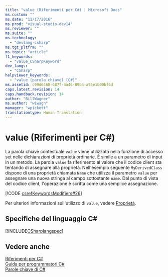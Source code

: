 ```yaml
---
title: "value (Riferimenti per C#) | Microsoft Docs"
ms.custom: ""
ms.date: "11/17/2016"
ms.prod: "visual-studio-dev14"
ms.reviewer: ""
ms.suite: ""
ms.technology: 
  - "devlang-csharp"
ms.tgt_pltfrm: ""
ms.topic: "article"
f1_keywords: 
  - "value_CSharpKeyword"
dev_langs: 
  - "CSharp"
helpviewer_keywords: 
  - "value (parola chiave) [C#]"
ms.assetid: c99d6468-687f-4a46-89b4-a95e1b00bf6d
caps.latest.revision: 14
caps.handback.revision: 14
author: "BillWagner"
ms.author: "wiwagn"
manager: "wpickett"
translationtype: Human Translation
---
```

# value (Riferimenti per C#)
La parola chiave contestuale `value` viene utilizzata nella funzione di accesso set nelle dichiarazioni di proprietà ordinarie.  È simile a un parametro di input in un metodo.  La parola `value` fa riferimento al valore che il codice client sta tentando di assegnare alla proprietà.  Nell'esempio seguente `MyDerivedClass` dispone di una proprietà chiamata `Name` che utilizza il parametro `value` per assegnare una nuova stringa al campo sottostante `name`.  Dal punto di vista del codice client, l'operazione è scritta come una semplice assegnazione.  
  
 [!CODE [csrefKeywordsModifiers#26](../CodeSnippet/VS_Snippets_VBCSharp/csrefKeywordsModifiers#26)]  
  
 Per ulteriori informazioni sull'utilizzo di `value`, vedere [Proprietà](../../../csharp/programming-guide/classes-and-structs/properties.md).  
  
## Specifiche del linguaggio C\#  
 [!INCLUDE[CSharplangspec](../../../csharp/language-reference/keywords/includes/csharplangspec_md.md)]  
  
## Vedere anche  
 [Riferimenti per C\#](../../../csharp/language-reference/index.md)   
 [Guida per programmatori C\#](../../../csharp/programming-guide/index.md)   
 [Parole chiave di C\#](../../../csharp/language-reference/keywords/index.md)